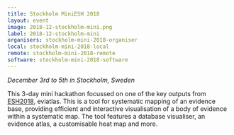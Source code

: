 ```yaml
---
title: Stockholm MiniESH 2018
layout: event
image: 2018-12-stockholm-mini.png
label: 2018-12-stockholm-mini
organisers: stockholm-mini-2018-organiser
local: stockholm-mini-2018-local
remote: stockholm-mini-2018-remote
software: stockholm-mini-2018-software
---
```

<em>December 3rd to 5th in Stockholm, Sweden</em>

This 3-day mini hackathon focussed on one of the key outputs from <a href="/events/2018-04-stockholm.html">ESH2018</a>, eviatlas. This is a tool for systematic mapping of an evidence base, providing efficient and interactive visualisation of a body of evidence within a systematic map. The tool features a database visualiser, an evidence atlas, a customisable heat map and more.